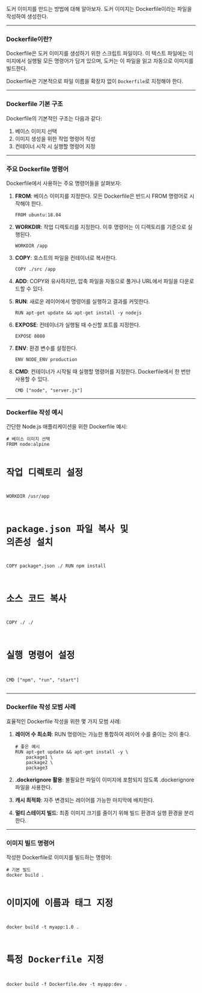 <p>도커 이미지를 만드는 방법에 대해 알아보자. 도커 이미지는 Dockerfile이라는 파일을 작성하여 생성한다.</p>
<hr />
<h3 id="dockerfile이란">Dockerfile이란?</h3>
<p>Dockerfile은 도커 이미지를 생성하기 위한 스크립트 파일이다. 이 텍스트 파일에는 이미지에서 실행될 모든 명령어가 담겨 있으며, 도커는 이 파일을 읽고 자동으로 이미지를 빌드한다.</p>
<p>Dockerfile은 기본적으로 파일 이름을 확장자 없이 <code>Dockerfile</code>로 지정해야 한다.</p>
<hr />
<h3 id="dockerfile-기본-구조">Dockerfile 기본 구조</h3>
<p>Dockerfile의 기본적인 구조는 다음과 같다:</p>
<ol>
<li>베이스 이미지 선택</li>
<li>이미지 생성을 위한 작업 명령어 작성 </li>
<li>컨테이너 시작 시 실행할 명령어 지정</li>
</ol>
<hr />
<h3 id="주요-dockerfile-명령어">주요 Dockerfile 명령어</h3>
<p>Dockerfile에서 사용하는 주요 명령어들을 살펴보자:</p>
<ol>
<li><p><strong>FROM</strong>: 베이스 이미지를 지정한다. 모든 Dockerfile은 반드시 FROM 명령어로 시작해야 한다.</p>
<pre><code class="language-dockerfile">FROM ubuntu:18.04</code></pre>
</li>
<li><p><strong>WORKDIR</strong>: 작업 디렉토리를 지정한다. 이후 명령어는 이 디렉토리를 기준으로 실행된다.</p>
<pre><code class="language-dockerfile">WORKDIR /app</code></pre>
</li>
<li><p><strong>COPY</strong>: 호스트의 파일을 컨테이너로 복사한다.</p>
<pre><code class="language-dockerfile">COPY ./src /app</code></pre>
</li>
<li><p><strong>ADD</strong>: COPY와 유사하지만, 압축 파일을 자동으로 풀거나 URL에서 파일을 다운로드할 수 있다.</p>
</li>
<li><p><strong>RUN</strong>: 새로운 레이어에서 명령어를 실행하고 결과를 커밋한다.</p>
<pre><code class="language-dockerfile">RUN apt-get update &amp;&amp; apt-get install -y nodejs</code></pre>
</li>
<li><p><strong>EXPOSE</strong>: 컨테이너가 실행될 때 수신할 포트를 지정한다.</p>
<pre><code class="language-dockerfile">EXPOSE 8080</code></pre>
</li>
<li><p><strong>ENV</strong>: 환경 변수를 설정한다.</p>
<pre><code class="language-dockerfile">ENV NODE_ENV production</code></pre>
</li>
<li><p><strong>CMD</strong>: 컨테이너가 시작될 때 실행할 명령어를 지정한다. Dockerfile에서 한 번만 사용할 수 있다.</p>
<pre><code class="language-dockerfile">CMD [&quot;node&quot;, &quot;server.js&quot;]</code></pre>
</li>
</ol>
<hr />
<h3 id="dockerfile-작성-예시">Dockerfile 작성 예시</h3>
<p>간단한 Node.js 애플리케이션을 위한 Dockerfile 예시:</p>
<pre><code class="language-dockerfile"># 베이스 이미지 선택
FROM node:alpine

# 작업 디렉토리 설정
WORKDIR /usr/app

# package.json 파일 복사 및 의존성 설치
COPY package*.json ./
RUN npm install

# 소스 코드 복사
COPY ./ ./

# 실행 명령어 설정
CMD [&quot;npm&quot;, &quot;run&quot;, &quot;start&quot;]</code></pre>
<hr />
<h3 id="dockerfile-작성-모범-사례">Dockerfile 작성 모범 사례</h3>
<p>효율적인 Dockerfile 작성을 위한 몇 가지 모범 사례:</p>
<ol>
<li><p><strong>레이어 수 최소화</strong>: RUN 명령어는 가능한 통합하여 레이어 수를 줄이는 것이 좋다.</p>
<pre><code class="language-dockerfile"># 좋은 예시
RUN apt-get update &amp;&amp; apt-get install -y \
    package1 \
    package2 \
    package3</code></pre>
</li>
<li><p><strong>.dockerignore 활용</strong>: 불필요한 파일이 이미지에 포함되지 않도록 .dockerignore 파일을 사용한다.</p>
</li>
<li><p><strong>캐시 최적화</strong>: 자주 변경되는 레이어를 가능한 마지막에 배치한다.</p>
</li>
<li><p><strong>멀티 스테이지 빌드</strong>: 최종 이미지 크기를 줄이기 위해 빌드 환경과 실행 환경을 분리한다.</p>
</li>
</ol>
<hr />
<h3 id="이미지-빌드-명령어">이미지 빌드 명령어</h3>
<p>작성한 Dockerfile로 이미지를 빌드하는 명령어:</p>
<pre><code class="language-bash"># 기본 빌드
docker build .

# 이미지에 이름과 태그 지정
docker build -t myapp:1.0 .

# 특정 Dockerfile 지정
docker build -f Dockerfile.dev -t myapp:dev .</code></pre>